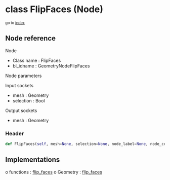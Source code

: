# class FlipFaces (Node)

<sub>go to [index](/docs/index.md)</sub>

## Node reference

Node
 - Class name : FlipFaces
 - bl_idname : GeometryNodeFlipFaces

Node parameters

Input sockets
 - mesh : Geometry
 - selection : Bool

Output sockets
 - mesh : Geometry

### Header

``` python
def FlipFaces(self, mesh=None, selection=None, node_label=None, node_color=None):
```

## Implementations

o functions : [flip_faces](/docs/GeoNodes_classes/GLOBAL.md#flip_faces)
o Geometry : [flip_faces](/docs/GeoNodes_classes/Geometry.md#flip_faces) 

